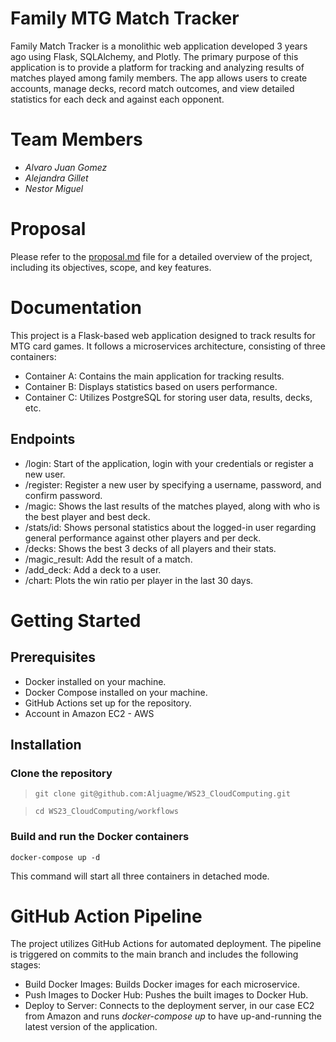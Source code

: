 # Family MTG Match Tracker

Family Match Tracker is a monolithic web application developed 3 years ago using Flask, SQLAlchemy, and Plotly. The primary purpose of this application is to provide a platform for tracking and analyzing results of matches played among family members. The app allows users to create accounts, manage decks, record match outcomes, and view detailed statistics for each deck and against each opponent.

# Team Members
- *Alvaro Juan Gomez*
- *Alejandra Gillet*
- *Nestor Miguel*
  
# Proposal

Please refer to the [proposal.md](https://github.com/Aljuagme/WS23_CloudComputing/blob/main/proposal.md) file for a detailed overview of the project, including its objectives, scope, and key features.

# Documentation

This project is a Flask-based web application designed to track results for MTG card games. It follows a microservices architecture, consisting of three containers:

- Container A: Contains the main application for tracking results.
- Container B: Displays statistics based on users performance.
- Container C: Utilizes PostgreSQL for storing user data, results, decks, etc.

## Endpoints

- /login: Start of the application, login with your credentials or register a new user.
- /register: Register a new user by specifying a username, password, and confirm password.
- /magic: Shows the last results of the matches played, along with who is the best player and best deck.
- /stats/id: Shows personal statistics about the logged-in user regarding general performance against other players and per deck.
- /decks: Shows the best 3 decks of all players and their stats.
- /magic_result: Add the result of a match.
- /add_deck: Add a deck to a user.
- /chart: Plots the win ratio per player in the last 30 days.

# Getting Started
## Prerequisites

- Docker installed on your machine.
- Docker Compose installed on your machine.
- GitHub Actions set up for the repository.
- Account in Amazon EC2 - AWS

## Installation
### Clone the repository
> ``` git clone git@github.com:Aljuagme/WS23_CloudComputing.git ```

> ``` cd WS23_CloudComputing/workflows ```

### Build and run the Docker containers
``` docker-compose up -d ```

This command will start all three containers in detached mode.

# GitHub Action Pipeline
The project utilizes GitHub Actions for automated deployment. The pipeline is triggered on commits to the main branch and includes the following stages:

- Build Docker Images: Builds Docker images for each microservice.
- Push Images to Docker Hub: Pushes the built images to Docker Hub.
- Deploy to Server: Connects to the deployment server, in our case EC2 from Amazon and runs *docker-compose up* to have up-and-running the latest version of the application.